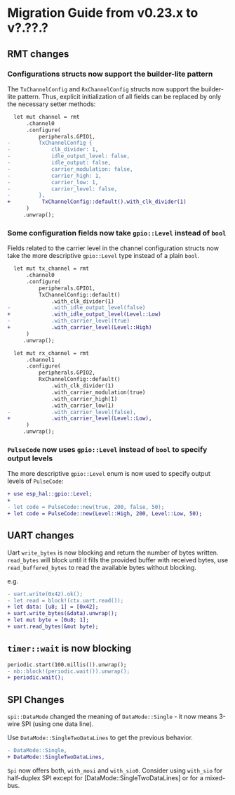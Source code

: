 # Migration Guide from v0.23.x to v?.??.?

## RMT changes

### Configurations structs now support the builder-lite pattern

The `TxChannelConfig` and `RxChannelConfig` structs now support the builder-lite pattern.
Thus, explicit initialization of all fields can be replaced by only the necessary setter methods:

```diff
  let mut channel = rmt
      .channel0
      .configure(
          peripherals.GPIO1,
-         TxChannelConfig {
-             clk_divider: 1,
-             idle_output_level: false,
-             idle_output: false,
-             carrier_modulation: false,
-             carrier_high: 1,
-             carrier_low: 1,
-             carrier_level: false,
-         },
+          TxChannelConfig::default().with_clk_divider(1)
      )
     .unwrap();
```

### Some configuration fields now take `gpio::Level` instead of `bool`

Fields related to the carrier level in the channel configuration structs now
take the more descriptive `gpio::Level` type instead of a plain `bool`.

```diff
  let mut tx_channel = rmt
      .channel0
      .configure(
          peripherals.GPIO1,
          TxChannelConfig::default()
              .with_clk_divider(1)
-             .with_idle_output_level(false)
+             .with_idle_output_level(Level::Low)
-             .with_carrier_level(true)
+             .with_carrier_level(Level::High)
      )
     .unwrap();

  let mut rx_channel = rmt
      .channel1
      .configure(
          peripherals.GPIO2,
          RxChannelConfig::default()
              .with_clk_divider(1)
              .with_carrier_modulation(true)
              .with_carrier_high(1)
              .with_carrier_low(1)
-             .with_carrier_level(false),
+             .with_carrier_level(Level::Low),
      )
     .unwrap();
```

### `PulseCode` now uses `gpio::Level` instead of `bool` to specify output levels

The more descriptive `gpio::Level` enum is now used to specify output levels of `PulseCode`:

```diff
+ use esp_hal::gpio::Level;
+
- let code = PulseCode::new(true, 200, false, 50);
+ let code = PulseCode::new(Level::High, 200, Level::Low, 50);
```

## UART changes

Uart `write_bytes` is now blocking and return the number of bytes written. `read_bytes` will block until it fills the provided buffer with received bytes, use `read_buffered_bytes` to read the available bytes without blocking.

e.g.

```diff
- uart.write(0x42).ok();
- let read = block!(ctx.uart.read());
+ let data: [u8; 1] = [0x42];
+ uart.write_bytes(&data).unwrap();
+ let mut byte = [0u8; 1];
+ uart.read_bytes(&mut byte);
```

## `timer::wait` is now blocking

```diff
periodic.start(100.millis()).unwrap();
- nb::block!(periodic.wait()).unwrap();
+ periodic.wait();
```

## SPI Changes

`spi::DataMode` changed the meaning of `DataMode::Single` - it now means 3-wire SPI (using one data line).

Use `DataMode::SingleTwoDataLines` to get the previous behavior.

```diff
- DataMode::Single,
+ DataMode::SingleTwoDataLines,
```

`Spi` now offers both, `with_mosi` and `with_sio0`. Consider using `with_sio` for half-duplex SPI except for [DataMode::SingleTwoDataLines] or for a mixed-bus.
